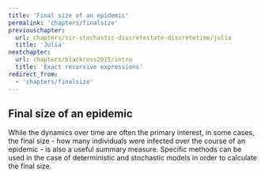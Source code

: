 ```yaml
---
title: 'Final size of an epidemic'
permalink: 'chapters/finalsize'
previouschapter:
  url: chapters/sir-stochastic-discretestate-discretetime/julia
  title: 'Julia'
nextchapter:
  url: chapters/blackross2015/intro
  title: 'Exact recursive expressions'
redirect_from:
  - 'chapters/finalsize'
---
```

## Final size of an epidemic

While the dynamics over time are often the primary interest, in some cases, the final size - how many individuals were infected  over the course of an epidemic - is also a useful summary measure. Specific methods can be used in the case of deterministic and stochastic models in order to calculate the final size.
